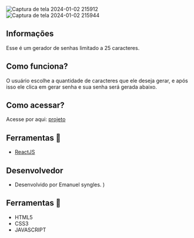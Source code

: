 ![Captura de tela 2024-01-02 215912](https://github.com/Emanuelsyngles/To-Do-List/assets/122393755/02fd15bd-8fc8-4c1d-ac83-30a44877723a)
![Captura de tela 2024-01-02 215944](https://github.com/Emanuelsyngles/To-Do-List/assets/122393755/6db8a214-6d04-42d5-ae5f-68ce410cf693)


## Informações
 Esse é um gerador de senhas limitado a 25 caracteres.

 ## Como funciona?
 O usuário escolhe a quantidade de caracteres que ele deseja gerar, e após isso ele clica em gerar senha e sua senha será gerada abaixo.
## Como acessar?

Acesse por aqui: [projeto](https://geradordesenhasemanuel.netlify.app/)

 ## Ferramentas 🔧
- [ReactJS](https://react.dev/)
  
 ## Desenvolvedor

 - Desenvolvido por Emanuel syngles.
)

 ## Ferramentas 🔧
- HTML5
- CSS3
- JAVASCRIPT
  
